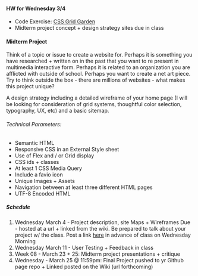 #### HW for Wednesday 3/4
* Code Exercise: [CSS Grid Garden](https://cssgridgarden.com/)
* Midterm project concept + design strategy sites due in class

#### Midterm Project
Think of a topic or issue to create a website for. Perhaps it is something you have researched + written on in the past that you want to re present in multimedia interactive form. Perhaps it is related to an organization you are afflicted with outside of school. Perhaps you want to create a net art piece. Try to think outside the box - there are millions of websites - what makes this project unique? 

A design strategy including a detailed wireframe of your home page (I will be looking for consideration of grid systems, thoughtful color selection, typography, UX, etc) and a basic sitemap.

###### Technical Parameters:
* Semantic HTML
* Responsive CSS in an External Style sheet
* Use of Flex and / or Grid display
* CSS ids + classes
* At least 1 CSS Media Query
* Include a favio icon
* Unique Images + Assets
* Navigation between at least three different HTML pages 
* UTF-8 Encoded HTML

##### Schedule
1. Wednesday March 4 - Project description, site Maps + Wireframes Due - hosted at a url + linked from the wiki. Be prepared to talk about your project w/ the class. Post a link [here](https://github.com/rebleo/webDevSpring2020/wiki/Week-06#midterm-proposal-sites) in advance of class on Wednesday Morning
2. Wednesday March 11 - User Testing + Feedback in class
3. Week 08 - March 23 + 25: Midterm project presentations + critique
4. Wednesday - March 25 @ 11:59pm: Final Project pushed to yr  Github page repo + Linked posted on the Wiki (url forthcoming)